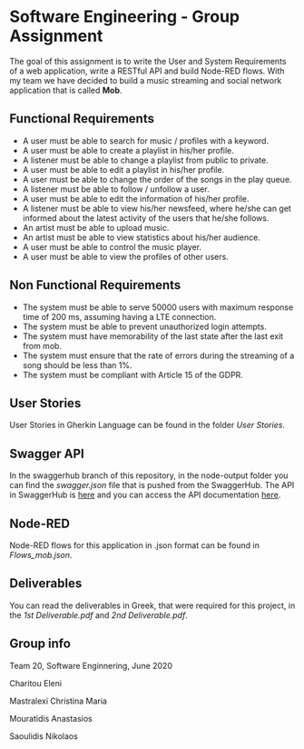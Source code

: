 # Software Engineering - Group Assignment
The goal of this assignment is to write the User and System Requirements of a web application, write a RESTful API and build Node-RED flows.
With my team we have decided to build a music streaming and social network application that is called **Mob**.

## Functional Requirements

* A user must be able to search for music / profiles with a keyword.
* A user must be able to create a playlist in his/her profile.
* A listener must be able to change a playlist from public to private.
* A user must be able to edit a playlist in his/her profile.
* A user must be able to change the order of the songs in the play queue.
* A listener must be able to follow / unfollow a user.
* A user must be able to edit the information of his/her profile.
* A listener must be able to view his/her newsfeed, where he/she can get informed about the latest activity of the users that he/she follows.
* An artist must be able to upload music.
* An artist must be able to view statistics about his/her audience.
* A user must be able to control the music player.
* A user must be able to view the profiles of other users.

## Non Functional Requirements
	
* The system must be able to serve 50000 users with maximum response time of 200 ms, assuming having a LTE connection.
* The system must be able to prevent unauthorized login attempts.
* The system must have memorability of the last state after the last exit from mob.
* The system must ensure that the rate of errors during the streaming of a song should be less than 1%.
* The system must be compliant with Article 15 of the GDPR.

## User Stories
User Stories in Gherkin Language can be found in the folder _User Stories_.

## Swagger API
In the swaggerhub branch of this repository, in the node-output folder you can find the _swagger.json_ file that is pushed from the SwaggerHub. The API in SwaggerHub is [here](https://app.swaggerhub.com/apis/tasosm/mob-api_documentation/1.0.0) and you can access the API documentation [here](https://app.swaggerhub.com/apis-docs/tasosm/mob-api_documentation/1.0.0).

## Node-RED
Node-RED flows for this application in .json format can be found in _Flows_mob.json_.

## Deliverables
You can read the deliverables in Greek, that were required for this project, in the _1st Deliverable.pdf_ and _2nd Deliverable.pdf_.

## Group info
Team 20, Software Enginnering, June 2020

Charitou Eleni

Mastralexi Christina Maria

Mouratidis Anastasios

Saoulidis Nikolaos

